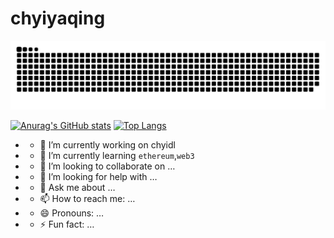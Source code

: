 # chyiyaqing

<picture>
  <source media="(prefers-color-scheme: dark)" srcset="https://raw.githubusercontent.com/ChyiYaqing/ChyiYaqing/output/github-contribution-grid-snake-dark.svg">
  <source media="(prefers-color-scheme: light)" srcset="https://raw.githubusercontent.com/ChyiYaqing/ChyiYaqing/output/github-contribution-grid-snake.svg">
  <img alt="github contribution grid snake animation" src="https://raw.githubusercontent.com/ChyiYaqing/ChyiYaqing/output/github-contribution-grid-snake.svg">
</picture>

[![Anurag's GitHub stats](https://github-readme-stats.vercel.app/api?username=ChyiYaqing)](https://github.com/anuraghazra/github-readme-stats)
[![Top Langs](https://github-readme-stats.vercel.app/api/top-langs/?username=ChyiYaqing&layout=compact&exclude_repo=sumy7.github.io&title_color=ffffff&icon_color=bb2acf&text_color=daf7dc&bg_color=151515)](https://github.com/anuraghazra/github-readme-stats)



- - 🔭 I’m currently working on chyidl
- - 🌱 I’m currently learning `ethereum`,`web3`
- - 👯 I’m looking to collaborate on …
- - 🤔 I’m looking for help with …
- - 💬 Ask me about …
- - 📫 How to reach me: …
- - 😄 Pronouns: …
- - ⚡ Fun fact: …
